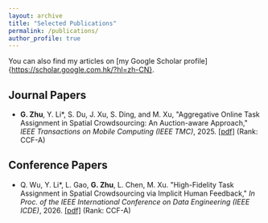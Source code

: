 ```yaml
---
layout: archive
title: "Selected Publications"
permalink: /publications/
author_profile: true
---
```


You can also find my articles on [my Google Scholar profile]{https://scholar.google.com.hk/?hl=zh-CN}.

## Journal Papers

- **G. Zhu**, Y. Li*, S. Du, J. Xu, S. Ding, and M. Xu, "Aggregative Online Task Assignment in Spatial Crowdsourcing: An Auction-aware Approach," *IEEE Transactions on Mobile Computing (IEEE TMC)*, 2025. [[pdf]](#) (Rank: CCF-A)

## Conference Papers

- Q. Wu, Y. Li*, L. Gao, **G. Zhu**, L. Chen, M. Xu. "High-Fidelity Task Assignment in Spatial Crowdsourcing via Implicit Human Feedback," *In Proc. of the IEEE International Conference on Data Engineering (IEEE ICDE)*, 2026. [[pdf]](#) (Rank: CCF-A)
